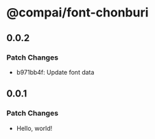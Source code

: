 # @compai/font-chonburi

## 0.0.2

### Patch Changes

- b971bb4f: Update font data

## 0.0.1

### Patch Changes

- Hello, world!

